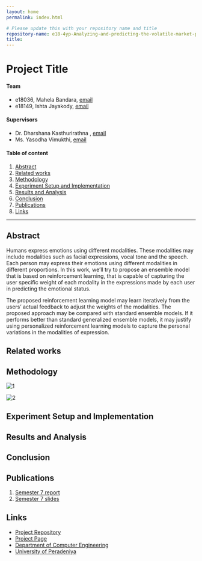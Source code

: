 ```yaml
---
layout: home
permalink: index.html

# Please update this with your repository name and title
repository-name: e18-4yp-Analyzing-and-predicting-the-volatile-market-patterns-for-trading-using-a-Digital-Twin
title:
---
```


[comment]: # "This is the standard layout for the project, but you can clean this and use your own template"

# Project Title

#### Team

- e18036, Mahela Bandara, [email](mailto:e18036@eng.pdn.ac.lk)
- e18149, Ishta Jayakody, [email](mailto:e18149@eng.pdn.ac.lk)

#### Supervisors

- Dr. Dharshana Kasthurirathna , [email](mailto:dharshana.k@sliit.lk)
- Ms. Yasodha Vimukthi, [email](mailto:yasodhav@eng.pdn.ac.lk)

#### Table of content

1. [Abstract](#abstract)
2. [Related works](#related-works)
3. [Methodology](#methodology)
4. [Experiment Setup and Implementation](#experiment-setup-and-implementation)
5. [Results and Analysis](#results-and-analysis)
6. [Conclusion](#conclusion)
7. [Publications](#publications)
8. [Links](#links)

---


## Abstract
Humans express emotions using different modalities. These modalities may include modalities such as facial expressions, vocal tone and the speech. Each person may express their emotions using different modalities in different proportions. In this work, we’ll try to propose an ensemble model that is based on reinforcement learning, that is capable of capturing the user specific weight of each modality in the expressions made by each user in predicting the emotional status.

The proposed reinforcement learning model may learn iteratively from the users’ actual feedback to adjust the weights of the modalities. The proposed approach may be compared with standard ensemble models. If it performs better than standard generalized ensemble models, it may justify using personalized reinforcement learning models to capture the personal variations in the modalities of expression.
## Related works

## Methodology

![1](https://github.com/cepdnaclk/e18-4yp-Multimodal-Emotion-Prediction-Using-Reinforcement-Learning/assets/73444543/621d4328-bf19-46a1-bc6a-59217bbf0a7f)


![2](https://github.com/cepdnaclk/e18-4yp-Multimodal-Emotion-Prediction-Using-Reinforcement-Learning/assets/73444543/03679277-17b0-4bcb-b71c-892d1f95c4ff)


## Experiment Setup and Implementation

## Results and Analysis

## Conclusion

## Publications
[//]: # "Note: Uncomment each once you uploaded the files to the repository"

 1. [Semester 7 report](https://drive.google.com/file/d/1T5Qyu1jfoJ8Vvoy_QXVtqgb5YSCJtaFU/view?usp=sharing)
 2. [Semester 7 slides](https://drive.google.com/file/d/1NHVkD5gQmGyaZUk6nBJBOAoQEg1sDFLX/view?usp=sharing)
<!-- 3. [Semester 8 report](./) -->
<!-- 4. [Semester 8 slides](./) -->
<!-- 5. Author 1, Author 2 and Author 3 "Research paper title" (2021). [PDF](./). -->


## Links

[//]: # ( NOTE: EDIT THIS LINKS WITH YOUR REPO DETAILS )

- [Project Repository](https://github.com/cepdnaclk/repository-name)
- [Project Page](https://cepdnaclk.github.io/repository-name)
- [Department of Computer Engineering](http://www.ce.pdn.ac.lk/)
- [University of Peradeniya](https://eng.pdn.ac.lk/)

[//]: # "Please refer this to learn more about Markdown syntax"
[//]: # "https://github.com/adam-p/markdown-here/wiki/Markdown-Cheatsheet"
